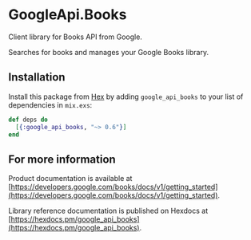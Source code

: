 # GoogleApi.Books

Client library for Books API from Google.

Searches for books and manages your Google Books library.

## Installation

Install this package from [Hex](https://hex.pm) by adding
`google_api_books` to your list of dependencies in `mix.exs`:

```elixir
def deps do
  [{:google_api_books, "~> 0.6"}]
end
```

## For more information

Product documentation is available at [https://developers.google.com/books/docs/v1/getting_started](https://developers.google.com/books/docs/v1/getting_started).

Library reference documentation is published on Hexdocs at
[https://hexdocs.pm/google_api_books](https://hexdocs.pm/google_api_books).
